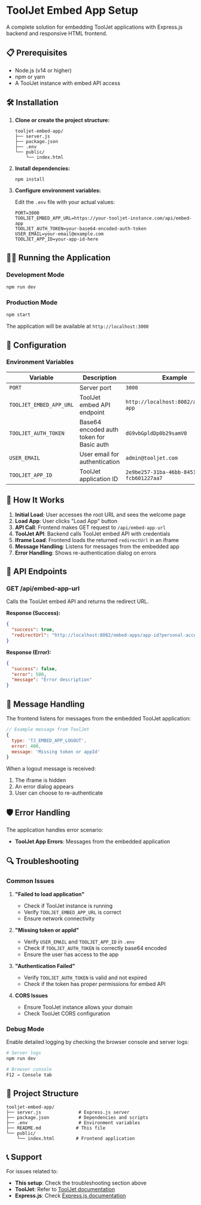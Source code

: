 # ToolJet Embed App Setup

A complete solution for embedding ToolJet applications with Express.js backend and responsive HTML frontend.

## 📋 Prerequisites

- Node.js (v14 or higher)
- npm or yarn
- A ToolJet instance with embed API access

## 🛠️ Installation

1. **Clone or create the project structure:**
   ```
   tooljet-embed-app/
   ├── server.js
   ├── package.json
   ├── .env
   └── public/
       └── index.html
   ```

2. **Install dependencies:**
   ```bash
   npm install
   ```

3. **Configure environment variables:**
   
   Edit the `.env` file with your actual values:
   ```env
   PORT=3000
   TOOLJET_EMBED_APP_URL=https://your-tooljet-instance.com/api/embed-app
   TOOLJET_AUTH_TOKEN=your-base64-encoded-auth-token
   USER_EMAIL=your-email@example.com
   TOOLJET_APP_ID=your-app-id-here
   ```

## 🏃‍♂️ Running the Application

### Development Mode
```bash
npm run dev
```

### Production Mode
```bash
npm start
```

The application will be available at `http://localhost:3000`

## 🔧 Configuration

### Environment Variables

| Variable | Description | Example |
|----------|-------------|---------|
| `PORT` | Server port | `3000` |
| `TOOLJET_EMBED_APP_URL` | ToolJet embed API endpoint | `http://localhost:8082/api/embed-app` |
| `TOOLJET_AUTH_TOKEN` | Base64 encoded auth token for Basic auth | `dG9vbGpldDp0b29samV0` |
| `USER_EMAIL` | User email for authentication | `admin@tooljet.com` |
| `TOOLJET_APP_ID` | ToolJet application ID | `2e9be257-31ba-46bb-8451-fcb601227aa7` |

## 🎯 How It Works

1. **Initial Load**: User accesses the root URL and sees the welcome page
2. **Load App**: User clicks "Load App" button
3. **API Call**: Frontend makes GET request to `/api/embed-app-url`
4. **ToolJet API**: Backend calls ToolJet embed API with credentials
5. **Iframe Load**: Frontend loads the returned `redirectUrl` in an iframe
6. **Message Handling**: Listens for messages from the embedded app
7. **Error Handling**: Shows re-authentication dialog on errors

## 📡 API Endpoints

### GET /api/embed-app-url

Calls the ToolJet embed API and returns the redirect URL.

**Response (Success):**
```json
{
  "success": true,
  "redirectUrl": "http://localhost:8082/embed-apps/app-id?personal-access-token=token"
}
```

**Response (Error):**
```json
{
  "success": false,
  "error": 500,
  "message": "Error description"
}
```

## 🔄 Message Handling

The frontend listens for messages from the embedded ToolJet application:

```javascript
// Example message from ToolJet
{
  type: 'TJ_EMBED_APP_LOGOUT',
  error: 400,
  message: 'Missing token or appId'
}
```

When a logout message is received:
1. The iframe is hidden
2. An error dialog appears
3. User can choose to re-authenticate


## 🛡️ Error Handling

The application handles error scenario:
- **ToolJet App Errors**: Messages from the embedded application


## 🔍 Troubleshooting

### Common Issues

1. **"Failed to load application"**
   - Check if ToolJet instance is running
   - Verify `TOOLJET_EMBED_APP_URL` is correct
   - Ensure network connectivity

2. **"Missing token or appId"**
   - Verify `USER_EMAIL` and `TOOLJET_APP_ID` in `.env`
   - Check if `TOOLJET_AUTH_TOKEN` is correctly base64 encoded
   - Ensure the user has access to the app

3. **"Authentication Failed"**
   - Verify `TOOLJET_AUTH_TOKEN` is valid and not expired
   - Check if the token has proper permissions for embed API

4. **CORS Issues**
   - Ensure ToolJet instance allows your domain
   - Check ToolJet CORS configuration

### Debug Mode

Enable detailed logging by checking the browser console and server logs:

```bash
# Server logs
npm run dev

# Browser console
F12 → Console tab
```

## 📁 Project Structure

```
tooljet-embed-app/
├── server.js              # Express.js server
├── package.json           # Dependencies and scripts
├── .env                   # Environment variables
├── README.md             # This file
└── public/
    └── index.html        # Frontend application
```

## 📞 Support

For issues related to:
- **This setup**: Check the troubleshooting section above
- **ToolJet**: Refer to [ToolJet documentation](https://docs.tooljet.com/)
- **Express.js**: Check [Express.js documentation](https://expressjs.com/)